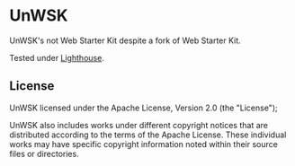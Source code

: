 # UnWSK

UnWSK's not Web Starter Kit despite a fork of Web Starter Kit.

Tested under [Lighthouse](https://developers.google.com/web/tools/lighthouse/).

## License

UnWSK licensed under the Apache License, Version 2.0 (the "License");

UnWSK also includes works under different copyright notices that are distributed according to the terms of the Apache License. These individual works may have specific copyright information noted within their source files or directories.
